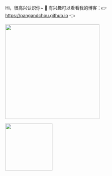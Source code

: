 
Hi，很高兴认识你~ 🙆 有兴趣可以看看我的博客：👉 https://pangandchou.github.io 👈

<img  src="https://i.imgur.com/2Lja89L.gif" width="300" >


<img
  align="center"
  height="150em"
  src="https://github-readme-stats.vercel.app/api?username=pangandchou&show_icons=true&include_all_commits=true&count_private=true&theme=tokyonight"/>

